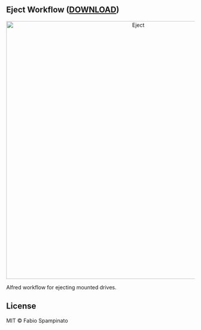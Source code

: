 
## Eject Workflow ([DOWNLOAD](https://github.com/fabiospampinato/alfred-eject-workflow/raw/master/eject.alfredworkflow))

<p align="center">
  <img src="resources/demo.gif" alt="Eject" width="690">
</p>

Alfred workflow for ejecting mounted drives.

## License

MIT © Fabio Spampinato
